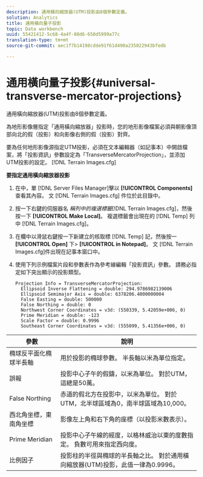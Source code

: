 ```yaml
---
description: 通用橫向縮放器(UTM)投影由8個參數定義。
solution: Analytics
title: 通用橫向量子投影
topic: Data workbench
uuid: 55421412-5c68-4a4f-88d6-650d5999a77c
translation-type: tm+mt
source-git-commit: aec1f7b14198cdde91f61d490a235022943bfedb

---
```



# 通用橫向量子投影{#universal-transverse-mercator-projections}

通用橫向縮放器(UTM)投影由8個參數定義。

為地形影像層指定「通用橫向縮放器」投影時，您的地形影像檔案必須與朝影像頂部向北的假（投影）和向影像右側的假（投影）對齊。

要為任何地形影像源指定UTM投影，必須在文本編輯器（如記事本）中開啟檔案，將「投影資訊」參數設定為「TransverseMercatorProjection」，並添加UTM投影的設定。 [!DNL Terrain Images.cfg]

**要指定通用橫向縮放器投影**

1. 在中，單 [!DNL Server Files Manager]擊以 **[!UICONTROL Components]** 查看其內容。 文 [!DNL Terrain Images.cfg] 件位於此目錄中。

1. 按一下右鍵的伺服器名 *稱列中的複選標籤*[!DNL Terrain Images.cfg]，然後按一下 **[!UICONTROL Make Local]**。 複選標籤會出現在的 [!DNL Temp] 列中 [!DNL Terrain Images.cfg]。

1. 在欄中以滑鼠右鍵按一下新建立的核取標 [!DNL Temp] 記，然後按一 **[!UICONTROL Open]** 下> **[!UICONTROL in Notepad]**。 文 [!DNL Terrain Images.cfg]件出現在記事本窗口中。

1. 使用下列示例檔案片段和參數表作為參考線編輯「投影資訊」參數。 請務必指定如下突出顯示的投影類型。

   ```
   Projection Info = TransverseMercatorProjection:
     Ellipsoid Inverse Flattening = double: 294.9786982139006
     Ellipsoid Semimajor Axis = double: 6378206.4000000004
     False Easting = double: 500000
     False Northing = double: 0
     Northwest Corner Coordinates = v3d: (550339, 5.42059e+006, 0)
     Prime Meridian = double: -123
     Scale Factor = double: 0.9996
     Southeast Corner Coordinates = v3d: (555099, 5.41356e+006, 0)
   ```

| 參數 | 說明 |
|---|---|
| 橢球反平面化橢球半長軸 | 用於投影的橢球參數。 半長軸以米為單位指定。 |
| 誤報 | 投影中心子午的假鑄，以米為單位。 對於UTM，這總是50萬。 |
| False Northing | 赤道的假北方在投影中，以米為單位。 對於UTM，北半球區域為0，南半球區域為10,000。 |
| 西北角坐標，東南角坐標 | 影像左上角和右下角的座標（以投影米數表示）。 |
| Prime Meridian | 投影中心子午線的經度，以格林威治以東的度數指定。 負數可用來指定西向度。 |
| 比例因子 | 投影柱的半徑與橢球的半長軸之比。 對於通用橫向縮放器(UTM)投影，此值一律為0.9996。 |

